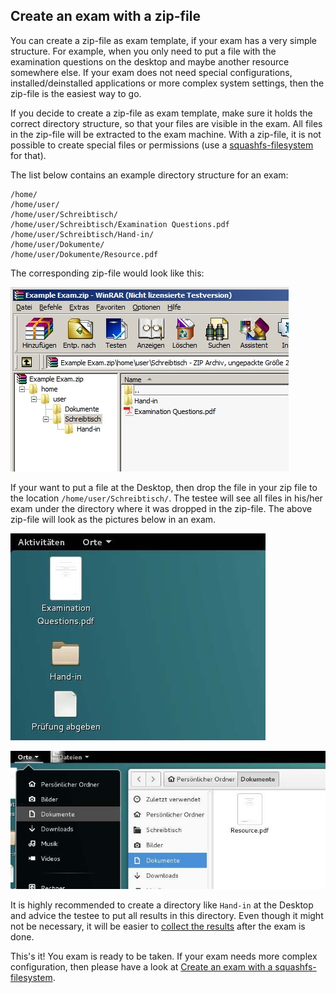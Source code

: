 ## Create an exam with a zip-file

You can create a zip-file as exam template, if your exam has a very simple structure. For example, when you only need to put a file with the examination questions on the desktop and maybe another resource somewhere else. If your exam does not need special configurations, installed/deinstalled applications or more complex system settings, then the zip-file is the easiest way to go.

If you decide to create a zip-file as exam template, make sure it holds the correct directory structure, so that your files are visible in the exam. All files in the zip-file will be extracted to the exam machine. With a zip-file, it is not possible to create special files or permissions (use a [squashfs-filesystem](create-squashfs-exam-file.md) for that).

The list below contains an example directory structure for an exam:

    /home/
    /home/user/
    /home/user/Schreibtisch/
    /home/user/Schreibtisch/Examination Questions.pdf
    /home/user/Schreibtisch/Hand-in/
    /home/user/Dokumente/
    /home/user/Dokumente/Resource.pdf

The corresponding zip-file would look like this:

![Example zip-file](img/zipfile.jpg)

If your want to put a file at the Desktop, then drop the file in your zip file to the location `/home/user/Schreibtisch/`. The testee will see all files in his/her exam under the directory where it was dropped in the zip-file. The above zip-file will look as the pictures below in an exam.

![Example Desktop 1](img/desktop.jpg)

![Example Desktop 2](img/desktop2.jpg)

It is highly recommended to create a directory like `Hand-in` at the Desktop and advice the testee to put all results in this directory. Even though it might not be necessary, it will be easier to [collect the results](generate-results.md) after the exam is done.

This's it! You exam is ready to be taken. If your exam needs more complex configuration, then please have a look at [Create an exam with a squashfs-filesystem](create-squashfs-exam-file.md).